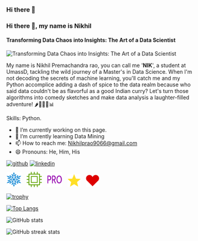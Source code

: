 ### Hi there 👋

<!--
**nikhil9066/nikhil9066** is a ✨ _special_ ✨ repository because its `README.md` (this file) appears on your GitHub profile.

Here are some ideas to get you started:

- 🔭 I’m currently working on ...
- 🌱 I’m currently learning ...
- 👯 I’m looking to collaborate on ...
- 🤔 I’m looking for help with ...
- 💬 Ask me about ...
- 📫 How to reach me: ...
- 😄 Pronouns: ...
- ⚡ Fun fact: ...

I'm Nikhil P Rao


![Anurag's GitHub stats](https://github-readme-stats.vercel.app/api?username=nikhil9066&show_icons=true)

-->
### Hi there 👋, my name is Nikhil
#### Transforming Data Chaos into Insights: The Art of a Data Scientist
![Transforming Data Chaos into Insights: The Art of a Data Scientist](https://as1.ftcdn.net/v2/jpg/03/04/68/52/1000_F_304685223_ttVGVAkC5JlfgEOTO8KYbN4tjnRqM715.jpg)

My name is Nikhil Premachandra rao, you can call me '**NIK**', a student at UmassD, tackling the wild journey of a Master's in Data Science. When I'm not decoding the secrets of machine learning, you'll catch me and my Python accomplice adding a dash of spice to the data realm because who said data couldn't be as flavorful as a good Indian curry? Let's turn those algorithms into comedy sketches and make data analysis a laughter-filled adventure! 🌶️🤖😄🐍📊

Skills: Python.

- 🔭 I’m currently working on this page. 
- 🌱 I’m currently learning Data Mining 
- 📫 How to reach me: Nikhilprao9066@gmail.com 
- 😄 Pronouns: He, Him, His 


[<img src='https://cdn.jsdelivr.net/npm/simple-icons@3.0.1/icons/github.svg' alt='github' height='40'>](https://github.com/https://github.com/nikhil9066)  [<img src='https://cdn.jsdelivr.net/npm/simple-icons@3.0.1/icons/linkedin.svg' alt='linkedin' height='40'>](https://www.linkedin.com/in/https://www.linkedin.com/in/nikhil-p-rao//)  

<a href='https://archiveprogram.github.com/'><img src='https://raw.githubusercontent.com/acervenky/animated-github-badges/master/assets/acbadge.gif' width='40' height='40'></a> <a href='https://docs.github.com/en/developers'><img src='https://raw.githubusercontent.com/acervenky/animated-github-badges/master/assets/devbadge.gif' width='40' height='40'></a> <a href='https://github.com/pricing'><img src='https://raw.githubusercontent.com/acervenky/animated-github-badges/master/assets/pro.gif' width='40' height='40'></a> <a href='https://stars.github.com/'><img src='https://raw.githubusercontent.com/acervenky/animated-github-badges/master/assets/starbadge.gif' width='35' height='35'></a> <a href='https://docs.github.com/en/github/supporting-the-open-source-community-with-github-sponsors'><img src='https://raw.githubusercontent.com/acervenky/animated-github-badges/master/assets/sponsorbadge.gif' width='35' height='35'></a> 

[![trophy](https://github-profile-trophy.vercel.app/?username=nikhil9066)](https://github.com/nikhil9066/github-profile-trophy)

[![Top Langs](https://github-readme-stats.vercel.app/api/top-langs/?username=nikhil9066)](https://github.com/anuraghazra/github-readme-stats)

![GitHub stats](https://github-readme-stats.vercel.app/api?username=nikhil9066&show_icons=true&count_private=true)  

![GitHub streak stats](https://streak-stats.demolab.com/?user=nikhil9066)  


